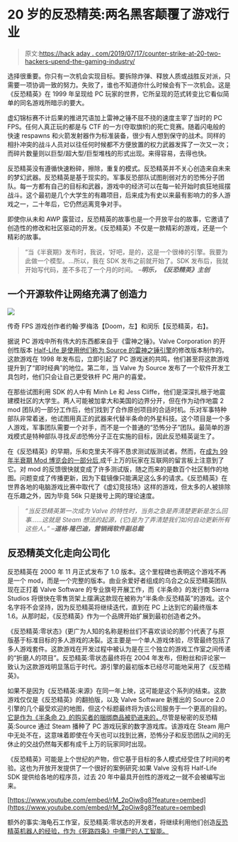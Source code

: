 # 20 岁的反恐精英:两名黑客颠覆了游戏行业

> 原文:[https://hack aday . com/2019/07/17/counter-strike-at-20-two-hackers-upend-the-gaming-industry/](https://hackaday.com/2019/07/17/counter-strike-at-20-two-hackers-upend-the-gaming-industry/)

选择很重要。你只有一次机会实现目标。要拆除炸弹、释放人质或战胜反对派，只需要一项协调一致的努力。失败了，谁也不知道你什么时候会有下一次机会。这是《反恐精英》在 1999 年呈现给 PC 玩家的世界，它所呈现的范式转变比它看似简单的同名游戏所暗示的要大。

虚幻锦标赛不计后果的推进咒语加上雷神之锤不屈不挠的速度主宰了当时的 PC FPS。任何人真正玩的都是与 CTF 的一方(夺取旗帜)的死亡竞赛。随着闪电般的快速 respawns 和火箭发射器作为标准装备，很少有人想到保守的战术。同样的相扑冲突的战斗人员对以往任何时候都不方便放置的权力武器发挥了一次又一次；而碎片数量则以巨型/超大型/巨型堆栈的形式出现。来得容易，去得也快。

反恐精英没有遵循快速粉碎，擦除，重复的模式。反恐精英并不关心创造来自未来的梦幻武器。反恐精英是基于现实的。军事反恐部队试图削弱对方的恐怖分子团队。每一方都有自己的目标和武器，游戏中的经济可以在每一轮开始时疯狂地摇摆战斗。这个最初是几个大学生的有趣项目，后来成为有史以来最有影响力的多人游戏之一，二十年后，它仍然远离竞争对手。

即使你从未和 AWP 露营过，反恐精英的故事也是一个开放平台的故事，它邀请了创造性的修改和社区驱动的开发。《反恐精英》不仅是一款精彩的游戏，还是一个精彩的故事。

> “当《半衰期》发布时，我说，‘好吧，是的，这是一个很棒的引擎。我要为此做一个模型。…所以，我在 SDK 发布之前就开始了。SDK 发布后，我就开始写代码，差不多花了一个月的时间。
> *–**明乐，《反恐精英》主创***

## 一个开源软件让网络充满了创造力

![](../Images/e412b535486291a1dd21ef4b4256dcba.png)

传奇 FPS 游戏创作者约翰·罗梅洛【Doom，左】和闵乐【反恐精英，右】。

据说 PC 游戏中所有伟大的东西都来自于《雷神之锤》。Valve Corporation 的开创性版本 [Half-Life 是使用他们称为 Source 的雷神之锤引擎](https://web.archive.org/web/19980111062445/http://valvesoftware.com/about_valve.htm)的修改版本制作的。这款游戏在 1998 年发布后，立即引起了 PC 游戏迷的共鸣，他们甚至将这款游戏提升到了“即时经典”的地位。第二年，当 Valve 为 Source 发布了一个软件开发工具包时，他们只会让自己更受铁杆 PC 用户的喜爱。

在那些试图利用 SDK 的人中有 Minh Le 和 Jess Cliffe，他们是深深扎根于地震建模社区的大学生。两人可能被加拿大和美国的边界分开，但在作为动作地震 2 mod 团队的一部分工作后，他们找到了合作原创项目的合适时机。乐对军事特种部队非常着迷，他试图用真正的武器来代替半条命的外星科技。这个项目是一个多人游戏，军事团队需要一个对手，而不是一个普通的“恐怖分子”团队。最简单的游戏模式是特种部队寻找*反击*恐怖分子正在实施的目标，因此反恐精英诞生了。

在《反恐精英》的早期，乐和克里夫不得不恳求测试版测试者。然而，在[成为 99 年半衰期 Mod 博览会的一部分后](http://sierrastudios.com/games/half-life/official-releases.html),成千上万的玩家在互联网的留言板上注意到了它。对 mod 的反馈很快就变成了许多测试版，随之而来的是数百个社区制作的地图。问题变成了传播更新，因为下载镜像只能满足这么多的请求。《反恐精英》在世界各地的电脑游戏比赛中取代了《虚幻竞技场》这样的游戏，但太多的人被排除在乐趣之外，因为毕竟 56k 只是拨号上网的理论速度。

> *“当反恐精英第一次成为 Valve 的特性时，当务之急是弄清楚更新是怎么回事……这就是 Steam 想法的起源，(它)是为了弄清楚我们如何自动更新所有这些人。”*
> *–**道格·隆巴迪，营销阀软件副总裁***

## 反恐精英文化走向公司化

反恐精英在 2000 年 11 月正式发布了 1.0 版本。这个里程碑也表明这个游戏不再是一个 mod，而是一个完整的版本。由业余爱好者组成的乌合之众反恐精英团队现在正打着 Valve Software 的专业旗号开展工作，而《半条命》的发行商 Sierra Studios 将很快在零售货架上摆满这款现在被称为“半条命:反恐精英”的游戏。这个名字将不会坚持，因为反恐精英将继续迭代，直到在 PC 上达到它的最终版本 1.6。从那时起，《反恐精英》作为一个品牌开始扩展到最初创造者之外。

《反恐精英:零状态》(更广为人知的名称是粉丝们不喜欢谈论的那个)代表了与原版基于标准目标的多人游戏的决裂。这主要是一个单人游戏体验，尽管最终包括了多人游戏套件。这款游戏在开发过程中被认为是在三个独立的游戏工作室之间传递的“折磨人的项目”。反恐精英:零状态最终将在 2004 年发布，但粉丝和评论家一致认为这款游戏明显落后于时代。源引擎的最初版本已经尽可能地采用了《反恐精英》。

如果不是因为《反恐精英:来源》在同一年上映，这可能是这个系列的结束。这款游戏仅仅是《反恐精英》的翻拍版，以及 Valve Software 新推出的 Source 2.0 引擎的几个最受欢迎的地图，但这个标题最终将为该公司服务于一个更高的目的。[它是作为《半条命 2》的购买者的捆绑商品被扔进来的，](https://www.gamespot.com/articles/valve-readying-half-life-2-bundles-counter-strike-source-available-next-week/1100-6109232/)尽管是秘密的反恐精英:Source 通过 Steam 播种了 PC 游戏玩家的数字游戏库。该游戏在 Steam 用户中无处不在，这意味着即使在今天也可以找到比赛，恐怖分子和反恐团队之间的无休止的交战仍然每天都有成千上万的玩家同时出现。

《反恐精英》可能是上个世纪的产物，但它基于目标的多人模式经受住了时间的考验。这也为开放开发提供了一个很好的案例研究:如果 Valve 没有将 Half-Life SDK 提供给各地的程序员，过去 20 年中最具开创性的游戏之一就不会被编写出来。

[https://www.youtube.com/embed/rM_2pOiw8g8?feature=oembed](https://www.youtube.com/embed/rM_2pOiw8g8?feature=oembed)

额外的事实:海龟石工作室，反恐精英:零状态的开发者，将继续利用他们创造[反恐精英机器人的经验，作为《死路四条》中僵尸的人工智能。](https://www.kotaku.co.uk/2018/11/19/mike-booth-the-architect-of-left-4-deads-ai-director-explains-why-its-so-bloody-good)